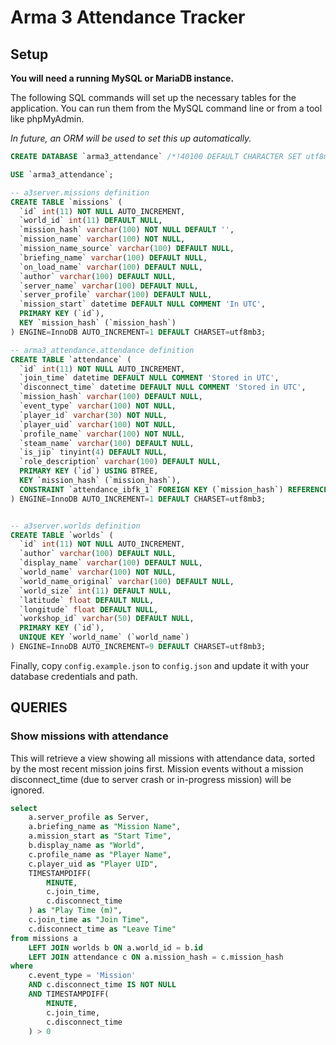 # Arma 3 Attendance Tracker

## Setup

**You will need a running MySQL or MariaDB instance.**

The following SQL commands will set up the necessary tables for the application. You can run them from the MySQL command line or from a tool like phpMyAdmin.

*In future, an ORM will be used to set this up automatically.*

```sql
CREATE DATABASE `arma3_attendance` /*!40100 DEFAULT CHARACTER SET utf8mb3 */;

USE `arma3_attendance`;

-- a3server.missions definition
CREATE TABLE `missions` (
  `id` int(11) NOT NULL AUTO_INCREMENT,
  `world_id` int(11) DEFAULT NULL,
  `mission_hash` varchar(100) NOT NULL DEFAULT '',
  `mission_name` varchar(100) NOT NULL,
  `mission_name_source` varchar(100) DEFAULT NULL,
  `briefing_name` varchar(100) DEFAULT NULL,
  `on_load_name` varchar(100) DEFAULT NULL,
  `author` varchar(100) DEFAULT NULL,
  `server_name` varchar(100) DEFAULT NULL,
  `server_profile` varchar(100) DEFAULT NULL,
  `mission_start` datetime DEFAULT NULL COMMENT 'In UTC',
  PRIMARY KEY (`id`),
  KEY `mission_hash` (`mission_hash`)
) ENGINE=InnoDB AUTO_INCREMENT=1 DEFAULT CHARSET=utf8mb3;

-- arma3_attendance.attendance definition
CREATE TABLE `attendance` (
  `id` int(11) NOT NULL AUTO_INCREMENT,
  `join_time` datetime DEFAULT NULL COMMENT 'Stored in UTC',
  `disconnect_time` datetime DEFAULT NULL COMMENT 'Stored in UTC',
  `mission_hash` varchar(100) DEFAULT NULL,
  `event_type` varchar(100) NOT NULL,
  `player_id` varchar(30) NOT NULL,
  `player_uid` varchar(100) NOT NULL,
  `profile_name` varchar(100) NOT NULL,
  `steam_name` varchar(100) DEFAULT NULL,
  `is_jip` tinyint(4) DEFAULT NULL,
  `role_description` varchar(100) DEFAULT NULL,
  PRIMARY KEY (`id`) USING BTREE,
  KEY `mission_hash` (`mission_hash`),
  CONSTRAINT `attendance_ibfk_1` FOREIGN KEY (`mission_hash`) REFERENCES `missions` (`mission_hash`) ON UPDATE CASCADE
) ENGINE=InnoDB AUTO_INCREMENT=1 DEFAULT CHARSET=utf8mb3;


-- a3server.worlds definition
CREATE TABLE `worlds` (
  `id` int(11) NOT NULL AUTO_INCREMENT,
  `author` varchar(100) DEFAULT NULL,
  `display_name` varchar(100) DEFAULT NULL,
  `world_name` varchar(100) NOT NULL,
  `world_name_original` varchar(100) DEFAULT NULL,
  `world_size` int(11) DEFAULT NULL,
  `latitude` float DEFAULT NULL,
  `longitude` float DEFAULT NULL,
  `workshop_id` varchar(50) DEFAULT NULL,
  PRIMARY KEY (`id`),
  UNIQUE KEY `world_name` (`world_name`)
) ENGINE=InnoDB AUTO_INCREMENT=9 DEFAULT CHARSET=utf8mb3;
```

Finally, copy `config.example.json` to `config.json` and update it with your database credentials and path.

## QUERIES

### Show missions with attendance

This will retrieve a view showing all missions with attendance data, sorted by the most recent mission joins first. Mission events without a mission disconnect_time (due to server crash or in-progress mission) will be ignored.

```sql
select
    a.server_profile as Server,
    a.briefing_name as "Mission Name",
    a.mission_start as "Start Time",
    b.display_name as "World",
    c.profile_name as "Player Name",
    c.player_uid as "Player UID",
    TIMESTAMPDIFF(
        MINUTE,
        c.join_time,
        c.disconnect_time
    ) as "Play Time (m)",
    c.join_time as "Join Time",
    c.disconnect_time as "Leave Time"
from missions a
    LEFT JOIN worlds b ON a.world_id = b.id
    LEFT JOIN attendance c ON a.mission_hash = c.mission_hash
where
    c.event_type = 'Mission'
    AND c.disconnect_time IS NOT NULL
    AND TIMESTAMPDIFF(
        MINUTE,
        c.join_time,
        c.disconnect_time
    ) > 0
```
